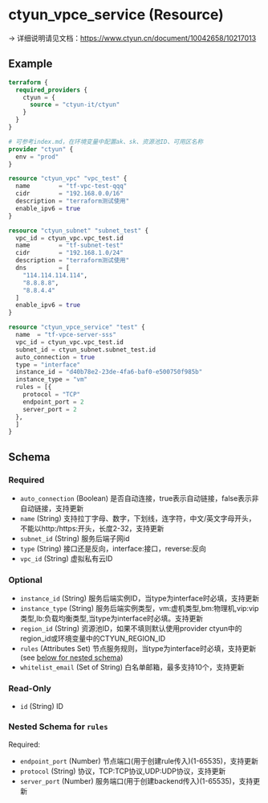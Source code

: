 # ctyun_vpce_service (Resource)
-> 详细说明请见文档：https://www.ctyun.cn/document/10042658/10217013



## Example

```terraform
terraform {
  required_providers {
    ctyun = {
      source = "ctyun-it/ctyun"
    }
  }
}

# 可参考index.md，在环境变量中配置ak、sk、资源池ID、可用区名称
provider "ctyun" {
  env = "prod"
}

resource "ctyun_vpc" "vpc_test" {
  name        = "tf-vpc-test-qqq"
  cidr        = "192.168.0.0/16"
  description = "terraform测试使用"
  enable_ipv6 = true
}

resource "ctyun_subnet" "subnet_test" {
  vpc_id = ctyun_vpc.vpc_test.id
  name        = "tf-subnet-test"
  cidr        = "192.168.1.0/24"
  description = "terraform测试使用"
  dns         = [
    "114.114.114.114",
    "8.8.8.8",
    "8.8.4.4"
  ]
  enable_ipv6 = true
}

resource "ctyun_vpce_service" "test" {
  name  = "tf-vpce-server-sss"
  vpc_id = ctyun_vpc.vpc_test.id
  subnet_id = ctyun_subnet.subnet_test.id
  auto_connection = true
  type = "interface"
  instance_id = "d40b78e2-23de-4fa6-baf0-e500750f985b"
  instance_type = "vm"
  rules = [{
    protocol = "TCP"
    endpoint_port = 2
    server_port = 2
  },
  ]
}
```

<!-- schema generated by tfplugindocs -->
## Schema

### Required

- `auto_connection` (Boolean) 是否自动连接，true表示自动链接，false表示非自动链接，支持更新
- `name` (String) 支持拉丁字母、数字，下划线，连字符，中文/英文字母开头，不能以http:/https:开头，长度2-32，支持更新
- `subnet_id` (String) 服务后端子网id
- `type` (String) 接口还是反向，interface:接口，reverse:反向
- `vpc_id` (String) 虚拟私有云ID

### Optional

- `instance_id` (String) 服务后端实例ID，当type为interface时必填，支持更新
- `instance_type` (String) 服务后端实例类型，vm:虚机类型,bm:物理机,vip:vip类型,lb:负载均衡类型,当type为interface时必填。支持更新
- `region_id` (String) 资源池ID，如果不填则默认使用provider ctyun中的region_id或环境变量中的CTYUN_REGION_ID
- `rules` (Attributes Set) 节点服务规则，当type为interface时必填，支持更新 (see [below for nested schema](#nestedatt--rules))
- `whitelist_email` (Set of String) 白名单邮箱，最多支持10个，支持更新

### Read-Only

- `id` (String) ID

<a id="nestedatt--rules"></a>
### Nested Schema for `rules`

Required:

- `endpoint_port` (Number) 节点端口(用于创建rule传入)(1-65535)，支持更新
- `protocol` (String) 协议，TCP:TCP协议,UDP:UDP协议，支持更新
- `server_port` (Number) 服务端口(用于创建backend传入)(1-65535)，支持更新